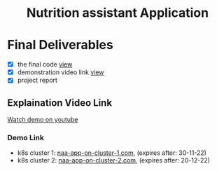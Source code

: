 <h1 align='center'>Nutrition assistant Application</h1>

# Final Deliverables

- [x] the final code [view](code)
- [x] demonstration video link [view](demo.webm)
- [x] project report

## Explaination Video Link

[Watch demo on youtube](https://youtu.be/JFRLPu-cDVw)

### Demo Link

- k8s cluster 1: [naa-app-on-cluster-1.com](http://159.122.174.233:30991/main/), (expires after: 30-11-22)
- k8s cluster 2: [naa-app-on-cluster-2.com](http://169.51.204.20:30634/main/), (expires after: 20-12-22)

